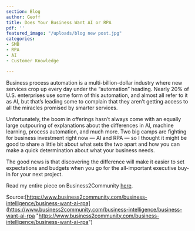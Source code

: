 ```yaml
---
section: Blog
author: Geoff
title: Does Your Business Want AI or RPA
pdf: ''
featured_image: "/uploads/blog new post.jpg"
categories:
- SMB
- RPA
- AI
- Customer Knowledge

---
```

Business process automation is a multi-billion-dollar industry where new services crop up every day under the “automation” heading. Nearly 20% of U.S. enterprises use some form of this automation, and almost all refer to it as AI, but that’s leading some to complain that they aren’t getting access to all the miracles promised by smarter services.

Unfortunately, the boom in offerings hasn’t always come with an equally large outpouring of explanations about the differences in AI, machine learning, process automation, and much more. Two big camps are fighting for business investment right now — AI and RPA — so I thought it might be good to share a little bit about what sets the two apart and how you can make a quick determination about what your business needs.

The good news is that discovering the difference will make it easier to set expectations and budgets when you go for the all-important executive buy-in for your next project.

Read my entire piece on Business2Community [here](https://www.business2community.com/business-intelligence/business-want-ai-rpa-02045980).

Source:[https://www.business2community.com/business-intelligence/business-want-ai-rpa](https://www.business2community.com/business-intelligence/business-want-ai-rpa "https://www.business2community.com/business-intelligence/business-want-ai-rpa")